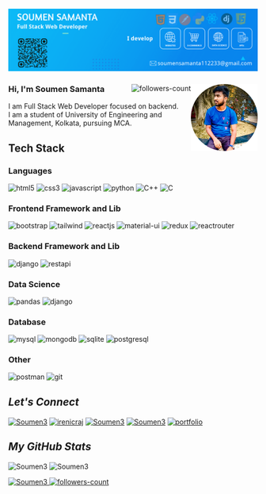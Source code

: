 
<!----------------------------------- Banner - GeekyShows ------------------------------------>
[![MasterHead](https://raw.githubusercontent.com/Soumen3/Soumen3/main/banner.png)](#)

<!----------------------------------- About Section ------------------------------------>
<div>
  <img align="right" width="135" alt="DP" src="https://raw.githubusercontent.com/Soumen3/Soumen3/main/dp.png">
  <a href="https://github.com/Soumen3?tab=followers">
     <img align="right" src="https://img.shields.io/github/followers/Soumen3?label=Followers&style=social" alt="followers-count">
  </a>
  <h3>Hi, I'm Soumen Samanta</h3>
  <p>I am Full Stack Web Developer focused on backend. <br> 
    I am a student of University of Engineering and Management, Kolkata, pursuing MCA.
  </P> 
</div>

<!----------------------------------- Tech Stack Section ------------------------------------>
<h2>Tech Stack</h2>
<h3>Languages</h3>
<p>
    <img src="https://img.shields.io/badge/HTML5-E34F26?style=for-the-badge&logo=html5&logoColor=white" alt="html5" />
    <img src="https://img.shields.io/badge/CSS3-1572B6?style=for-the-badge&logo=css3&logoColor=white" alt="css3" />
    <img src="https://img.shields.io/badge/JavaScript-323330?style=for-the-badge&logo=javascript&logoColor=F7DF1E" alt="javascript" />
    <img src="https://img.shields.io/badge/Python-FFD43B?style=for-the-badge&logo=python&logoColor=blue" alt="python" />
    <img src="https://img.shields.io/badge/C++-EA9B7D?style=for-the-badge&logo=Cplusplus&logoColor=blue" alt="C++" />
    <img src="https://img.shields.io/badge/C-BAEA7D?style=for-the-badge&logo=C&logoColor=blue" alt="C" />
</p>
<h3>Frontend Framework and Lib</h3>
<p>
    <img src="https://img.shields.io/badge/Bootstrap-563D7C?style=for-the-badge&logo=bootstrap&logoColor=white" alt="bootstrap" />
    <img src="https://img.shields.io/badge/Tailwind_CSS-38B2AC?style=for-the-badge&logo=tailwind-css&logoColor=white" alt="tailwind" />
    <img src="https://img.shields.io/badge/React JS-20232A?style=for-the-badge&logo=react&logoColor=61DAFB" alt="reactjs" />
    <img src="https://img.shields.io/badge/Material%20UI-007FFF?style=for-the-badge&logo=mui&logoColor=white" alt="material-ui" />
    <img src="https://img.shields.io/badge/Redux Toolkit-593D88?style=for-the-badge&logo=redux&logoColor=white" alt="redux" />
    <img src="https://img.shields.io/badge/React_Router-CA4245?style=for-the-badge&logo=react-router&logoColor=white" alt="reactrouter" />
</p>
<h3>Backend Framework and Lib</h3>
<p>
    <img src="https://img.shields.io/badge/Django-092E20?style=for-the-badge&logo=django&logoColor=green" alt="django" />
    <img src="https://img.shields.io/badge/Rest_framework-red?style=for-the-badge&logo=rest-api&logoColor=white" alt="restapi" />
</p>
<h3>Data Science</h3>
<p>
    <img src="https://img.shields.io/badge/Pandas-white?style=for-the-badge&logo=Pandas&logoColor=blue" alt="pandas" />
    <img src="https://img.shields.io/badge/numpy-CED0CD?style=for-the-badge&logo=numpy&logoColor=blue" alt="django" />
</p>
<h3>Database</h3>
<p>
    <img src="https://img.shields.io/badge/MySQL-005C84?style=for-the-badge&logo=mysql&logoColor=white" alt="mysql" />
    <img src="https://img.shields.io/badge/MongoDB-4EA94B?style=for-the-badge&logo=mongodb&logoColor=white" alt="mongodb" />
    <img src="https://img.shields.io/badge/SQLite-07405E?style=for-the-badge&logo=sqlite&logoColor=white" alt="sqlite" />
    <img src="https://img.shields.io/badge/postgresql-00B4E1?style=for-the-badge&logo=postgresql&logoColor=white" alt="postgresql" />
  
</p>
<h3>Other</h3>
<p>
    <img src="https://img.shields.io/badge/Postman-FF6C37?style=for-the-badge&logo=Postman&logoColor=white" alt="postman" />
    <img src="https://img.shields.io/badge/Git-blue?style=for-the-badge&logo=git&logoColor=F83D0B" alt="git" />
</p>

<!----------------------------------- Social Media Links Section ------------------------------------>

<h2><i>Let's Connect</i></h2>
<p align="left" >
   <a href="https://twitter.com/Soumen9382" target="blank"><img align="center" src="https://raw.githubusercontent.com/rahuldkjain/github-profile-readme-generator/master/src/images/icons/Social/twitter.svg" alt="Soumen3" height="30" width="40" /></a>
  <a href="https://www.linkedin.com/in/soumen-samanta-029aaa239/" target="blank"><img align="center" src="https://raw.githubusercontent.com/rahuldkjain/github-profile-readme-generator/master/src/images/icons/Social/linked-in-alt.svg" alt="irenicraj" height="30" width="40" /></a>
  <a href="https://www.facebook.com/soumen.programmer/" target="blank"><img align="center" src="https://raw.githubusercontent.com/rahuldkjain/github-profile-readme-generator/master/src/images/icons/Social/facebook.svg" alt="Soumen3" height="30" width="40" /></a>
  <a href="https://www.instagram.com/soumen.programmer/" target="blank"><img align="center" src="https://raw.githubusercontent.com/rahuldkjain/github-profile-readme-generator/master/src/images/icons/Social/instagram.svg" alt="Soumen3" height="30" width="40" /></a>
  <a href="https://soumen3.pythonanywhere.com/" target="blank"><img align="center" src="https://cdn3.iconfinder.com/data/icons/social-media-2068/64/_p-512.png" alt="portfolio" height="30" width="30" /></a>
</p>

<!----------------------------------- GitHub Stats Section ------------------------------------>
<h2><i>My GitHub Stats</i></h2>
<p>
    <img align="center" src="https://github-readme-stats.vercel.app/api?username=Soumen3&theme=dark&show_icons=true&hide=issues,contribs&border_redius=0&include_all_commits=true" alt="Soumen3" height="139" />
    <img align="center" src="https://github-readme-stats.vercel.app/api/top-langs/?username=Soumen3&layout=compact&border_radius=0&theme=dark" alt="Soumen3" height="139" />
</p>

<!----------------------------------- Profile View Section ------------------------------------>

<p align="left">
    <a href="https://github.com/Soumen3">
        <img src="https://komarev.com/ghpvc/?username=Soumen3&label=Profile%20views&color=0e75b6&style=flat" alt="Soumen3" />
    </a>
    <a href="https://github.com/Soumen3?tab=followers">
        <img src="https://img.shields.io/github/followers/Soumen3?label=Followers&style=social" alt="followers-count">
    </a>
</p>
